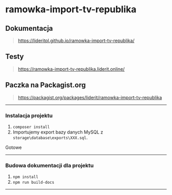 # ramowka-import-tv-republika

## Dokumentacja
> https://lideritpl.github.io/ramowka-import-tv-republika/

## Testy
> https://ramowka-import-tv-republika.liderit.online/

## Paczka na Packagist.org
> https://packagist.org/packages/liderit/ramowka-import-tv-republika

---

### Instalacja projektu
1. `composer install`
2. Importujemy export bazy danych MySQL z `storage\database\exports\XXX.sql`.

Gotowe

---

### Budowa dokumentacji dla projektu

1. `npm install`
2. `npm run build-docs`

---
